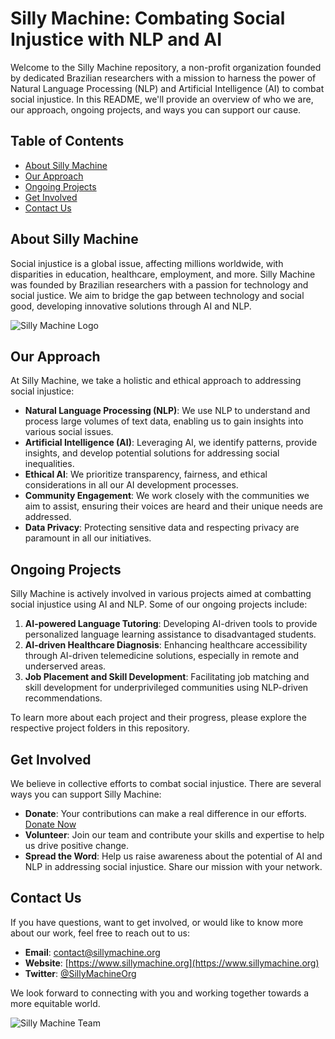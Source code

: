 # Silly Machine: Combating Social Injustice with NLP and AI

Welcome to the Silly Machine repository, a non-profit organization founded by dedicated Brazilian researchers with a mission to harness the power of Natural Language Processing (NLP) and Artificial Intelligence (AI) to combat social injustice. In this README, we'll provide an overview of who we are, our approach, ongoing projects, and ways you can support our cause.

## Table of Contents

- [About Silly Machine](#about-silly-machine)
- [Our Approach](#our-approach)
- [Ongoing Projects](#ongoing-projects)
- [Get Involved](#get-involved)
- [Contact Us](#contact-us)

## About Silly Machine

Social injustice is a global issue, affecting millions worldwide, with disparities in education, healthcare, employment, and more. Silly Machine was founded by Brazilian researchers with a passion for technology and social justice. We aim to bridge the gap between technology and social good, developing innovative solutions through AI and NLP.

![Silly Machine Logo](silly-machine-logo.png)

## Our Approach

At Silly Machine, we take a holistic and ethical approach to addressing social injustice:

- **Natural Language Processing (NLP)**: We use NLP to understand and process large volumes of text data, enabling us to gain insights into various social issues.
- **Artificial Intelligence (AI)**: Leveraging AI, we identify patterns, provide insights, and develop potential solutions for addressing social inequalities.
- **Ethical AI**: We prioritize transparency, fairness, and ethical considerations in all our AI development processes.
- **Community Engagement**: We work closely with the communities we aim to assist, ensuring their voices are heard and their unique needs are addressed.
- **Data Privacy**: Protecting sensitive data and respecting privacy are paramount in all our initiatives.

## Ongoing Projects

Silly Machine is actively involved in various projects aimed at combatting social injustice using AI and NLP. Some of our ongoing projects include:

1. **AI-powered Language Tutoring**: Developing AI-driven tools to provide personalized language learning assistance to disadvantaged students.
2. **AI-driven Healthcare Diagnosis**: Enhancing healthcare accessibility through AI-driven telemedicine solutions, especially in remote and underserved areas.
3. **Job Placement and Skill Development**: Facilitating job matching and skill development for underprivileged communities using NLP-driven recommendations.

To learn more about each project and their progress, please explore the respective project folders in this repository.

## Get Involved

We believe in collective efforts to combat social injustice. There are several ways you can support Silly Machine:

- **Donate**: Your contributions can make a real difference in our efforts. [Donate Now](#)
- **Volunteer**: Join our team and contribute your skills and expertise to help us drive positive change.
- **Spread the Word**: Help us raise awareness about the potential of AI and NLP in addressing social injustice. Share our mission with your network.

## Contact Us

If you have questions, want to get involved, or would like to know more about our work, feel free to reach out to us:

- **Email**: [contact@sillymachine.org](mailto:contact@sillymachine.org)
- **Website**: [https://www.sillymachine.org](https://www.sillymachine.org)
- **Twitter**: [@SillyMachineOrg](https://twitter.com/SillyMachineOrg)

We look forward to connecting with you and working together towards a more equitable world.

![Silly Machine Team](silly-machine-team.jpg)
